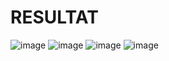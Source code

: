 # RESULTAT
![image](https://github.com/user-attachments/assets/7fee1f69-9a47-42bf-9d52-66d8be544b7f)
![image](https://github.com/user-attachments/assets/c1de1bbd-b9fd-45e8-8e7e-eca5dd87fb43)
![image](https://github.com/user-attachments/assets/1354b303-842b-41c7-b7af-66399bed1989)
![image](https://github.com/user-attachments/assets/20d4b4b7-8864-48be-9e28-250df003463a)

